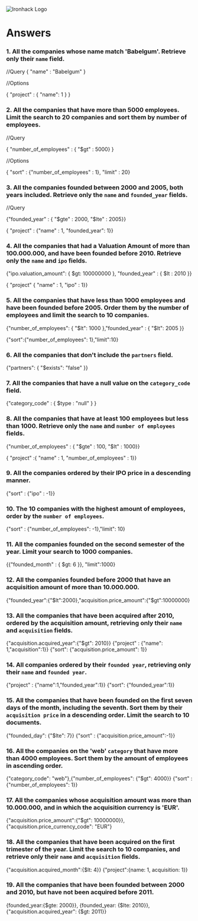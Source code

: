 ![Ironhack Logo](https://user-images.githubusercontent.com/23629340/40541063-a07a0a8a-601a-11e8-91b5-2f13e4e6b441.png)

# Answers

### 1. All the companies whose name match 'Babelgum'. Retrieve only their `name` field.

<!-- Your Code Goes Here -->

//Query
{
"name" : "Babelgum"
}

//Options

{
"project" : { "name": 1
}
}

### 2. All the companies that have more than 5000 employees. Limit the search to 20 companies and sort them by **number of employees**.

<!-- Your Code Goes Here -->

//Query

{
"number_of_employees" : { "\$gt" : 5000}
}

//Options

{ "sort" : {"number_of_employees" : 1}, "limit" : 20}

### 3. All the companies founded between 2000 and 2005, both years included. Retrieve only the `name` and `founded_year` fields.

<!-- Your Code Goes Here -->

//Query

{"founded_year" : { "$gte" : 2000, "$lte" : 2005}}

{ "project" : {"name" : 1, "founded_year": 1}}

### 4. All the companies that had a Valuation Amount of more than 100.000.000, and have been founded before 2010. Retrieve only the `name` and `ipo` fields.

<!-- Your Code Goes Here -->

{"ipo.valuation_amount": { $gt: 100000000 }, "founded_year" : { $lt : 2010 }}

{ "project" { "name" : 1, "ipo" : 1}}

### 5. All the companies that have less than 1000 employees and have been founded before 2005. Order them by the number of employees and limit the search to 10 companies.

<!-- Your Code Goes Here -->

{"number_of_employees": { "$lt": 1000 },"founded_year" : { "$lt": 2005 }}

{"sort":{"number_of_employees": 1},"limit":10}

### 6. All the companies that don't include the `partners` field.

<!-- Your Code Goes Here -->

{"partners": { "\$exists": "false" }}

### 7. All the companies that have a null value on the `category_code` field.

<!-- Your Code Goes Here -->

{"category_code" : { \$type : "null" } }

### 8. All the companies that have at least 100 employees but less than 1000. Retrieve only the `name` and `number of employees` fields.

<!-- Your Code Goes Here -->

{"number_of_employees" : { "$gte" : 100, "$lt" : 1000}}

{ "project" :{ "name" : 1, "number_of_employees" : 1}}

### 9. All the companies ordered by their IPO price in a descending manner.

<!-- Your Code Goes Here -->

{"sort" : {"ipo" : -1}}

### 10. The 10 companies with the highest amount of employees, order by the `number of employees`.

<!-- Your Code Goes Here -->

{"sort" : {"number_of_employees": -1},"limit": 10}

### 11. All the companies founded on the second semester of the year. Limit your search to 1000 companies.

<!-- Your Code Goes Here -->

{{"founded_month" : { $gt: 6 }}, "limit":1000}

### 12. All the companies founded before 2000 that have an acquisition amount of more than 10.000.000.

<!-- Your Code Goes Here -->

{"founded_year":{"$lt":2000},"acquisition.price_amount":{"$gt":10000000}

### 13. All the companies that have been acquired after 2010, ordered by the acquisition amount, retrieving only their `name` and `acquisition` fields.

<!-- Your Code Goes Here -->

{"acquisition.acquired_year":{"\$gt": 2010}}
{"project" : {"name": 1,"acquisition":1}}
{"sort": {"acquisition.price_amount": 1}}

### 14. All companies ordered by their `founded year`, retrieving only their `name` and `founded year`.

<!-- Your Code Goes Here -->

{"project" : {"name":1,"founded_year":1}}
{"sort": {"founded_year":1}}

### 15. All the companies that have been founded on the first seven days of the month, including the seventh. Sort them by their `acquisition price` in a descending order. Limit the search to 10 documents.

<!-- Your Code Goes Here -->

{"founded_day": {"\$lte": 7}}
{"sort" : {"acquisition.price_amount":-1}}

### 16. All the companies on the 'web' `category` that have more than 4000 employees. Sort them by the amount of employees in ascending order.

<!-- Your Code Goes Here -->

{"category_code": "web"},{"number_of_employees": {"\$gt": 4000}}
{"sort" : {"number_of_employees": 1}}

### 17. All the companies whose acquisition amount was more than 10.000.000, and in which the acquisition currency is 'EUR'.

<!-- Your Code Goes Here -->

{"acquisition.price_amount":{"\$gt": 10000000}}, {"acquisition.price_currency_code": "EUR"}

### 18. All the companies that have been acquired on the first trimester of the year. Limit the search to 10 companies, and retrieve only their `name` and `acquisition` fields.

<!-- Your Code Goes Here -->

{"acquisition.acquired_month":{\$lt: 4}}
{"project":{name: 1, acquisition: 1}}

### 19. All the companies that have been founded between 2000 and 2010, but have not been acquired before 2011.

<!-- Your Code Goes Here -->

{founded_year:{$gte: 2000}}, {founded_year: {$lte: 2010}}, {"acquisition.acquired_year": {\$gt: 2011}}
